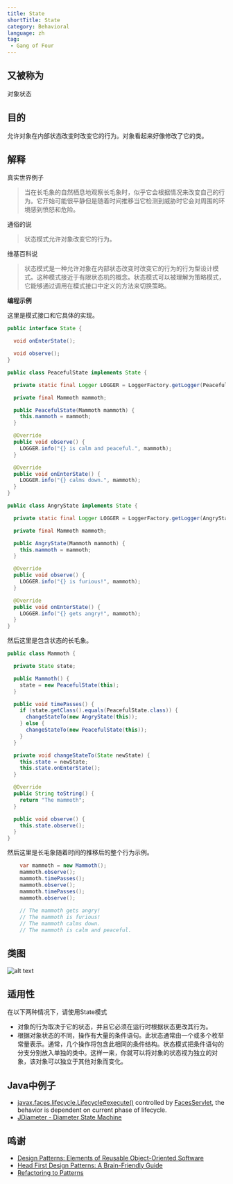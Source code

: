 ```yaml
---
title: State
shortTitle: State
category: Behavioral
language: zh
tag:
 - Gang of Four
---
```


## 又被称为
对象状态

## 目的
允许对象在内部状态改变时改变它的行为。对象看起来好像修改了它的类。

## 解释
真实世界例子

> 当在长毛象的自然栖息地观察长毛象时，似乎它会根据情况来改变自己的行为。它开始可能很平静但是随着时间推移当它检测到威胁时它会对周围的环境感到愤怒和危险。

通俗的说

> 状态模式允许对象改变它的行为。

维基百科说

> 状态模式是一种允许对象在内部状态改变时改变它的行为的行为型设计模式。这种模式接近于有限状态机的概念。状态模式可以被理解为策略模式，它能够通过调用在模式接口中定义的方法来切换策略。

**编程示例**

这里是模式接口和它具体的实现。

```java
public interface State {

  void onEnterState();

  void observe();
}

public class PeacefulState implements State {

  private static final Logger LOGGER = LoggerFactory.getLogger(PeacefulState.class);

  private final Mammoth mammoth;

  public PeacefulState(Mammoth mammoth) {
    this.mammoth = mammoth;
  }

  @Override
  public void observe() {
    LOGGER.info("{} is calm and peaceful.", mammoth);
  }

  @Override
  public void onEnterState() {
    LOGGER.info("{} calms down.", mammoth);
  }
}

public class AngryState implements State {

  private static final Logger LOGGER = LoggerFactory.getLogger(AngryState.class);

  private final Mammoth mammoth;

  public AngryState(Mammoth mammoth) {
    this.mammoth = mammoth;
  }

  @Override
  public void observe() {
    LOGGER.info("{} is furious!", mammoth);
  }

  @Override
  public void onEnterState() {
    LOGGER.info("{} gets angry!", mammoth);
  }
}
```

然后这里是包含状态的长毛象。

```java
public class Mammoth {

  private State state;

  public Mammoth() {
    state = new PeacefulState(this);
  }

  public void timePasses() {
    if (state.getClass().equals(PeacefulState.class)) {
      changeStateTo(new AngryState(this));
    } else {
      changeStateTo(new PeacefulState(this));
    }
  }

  private void changeStateTo(State newState) {
    this.state = newState;
    this.state.onEnterState();
  }

  @Override
  public String toString() {
    return "The mammoth";
  }

  public void observe() {
    this.state.observe();
  }
}
```

然后这里是长毛象随着时间的推移后的整个行为示例。

```java
    var mammoth = new Mammoth();
    mammoth.observe();
    mammoth.timePasses();
    mammoth.observe();
    mammoth.timePasses();
    mammoth.observe();
    
    // The mammoth gets angry!
    // The mammoth is furious!
    // The mammoth calms down.
    // The mammoth is calm and peaceful.
```

## 类图
![alt text](./etc/state_urm.png "State")

## 适用性

在以下两种情况下，请使用State模式

* 对象的行为取决于它的状态，并且它必须在运行时根据状态更改其行为。
* 根据对象状态的不同，操作有大量的条件语句。此状态通常由一个或多个枚举常量表示。通常，几个操作将包含此相同的条件结构。状态模式把条件语句的分支分别放入单独的类中。这样一来，你就可以将对象的状态视为独立的对象，该对象可以独立于其他对象而变化。

## Java中例子

* [javax.faces.lifecycle.Lifecycle#execute()](http://docs.oracle.com/javaee/7/api/javax/faces/lifecycle/Lifecycle.html#execute-javax.faces.context.FacesContext-) controlled by [FacesServlet](http://docs.oracle.com/javaee/7/api/javax/faces/webapp/FacesServlet.html), the behavior is dependent on current phase of lifecycle.
* [JDiameter - Diameter State Machine](https://github.com/npathai/jdiameter/blob/master/core/jdiameter/api/src/main/java/org/jdiameter/api/app/State.java)

## 鸣谢

* [Design Patterns: Elements of Reusable Object-Oriented Software](https://www.amazon.com/gp/product/0201633612/ref=as_li_tl?ie=UTF8&camp=1789&creative=9325&creativeASIN=0201633612&linkCode=as2&tag=javadesignpat-20&linkId=675d49790ce11db99d90bde47f1aeb59)
* [Head First Design Patterns: A Brain-Friendly Guide](https://www.amazon.com/gp/product/0596007124/ref=as_li_tl?ie=UTF8&camp=1789&creative=9325&creativeASIN=0596007124&linkCode=as2&tag=javadesignpat-20&linkId=6b8b6eea86021af6c8e3cd3fc382cb5b)
* [Refactoring to Patterns](https://www.amazon.com/gp/product/0321213351/ref=as_li_tl?ie=UTF8&camp=1789&creative=9325&creativeASIN=0321213351&linkCode=as2&tag=javadesignpat-20&linkId=2a76fcb387234bc71b1c61150b3cc3a7)
